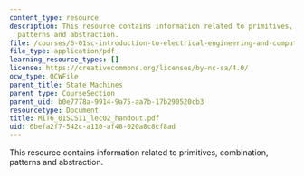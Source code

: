 ```yaml
---
content_type: resource
description: This resource contains information related to primitives, combination,
  patterns and abstraction.
file: /courses/6-01sc-introduction-to-electrical-engineering-and-computer-science-i-spring-2011/6befa2f7542ca110af48020a8c8cf8ad_MIT6_01SCS11_lec02_handout.pdf
file_type: application/pdf
learning_resource_types: []
license: https://creativecommons.org/licenses/by-nc-sa/4.0/
ocw_type: OCWFile
parent_title: State Machines
parent_type: CourseSection
parent_uid: b0e7778a-9914-9a75-aa7b-17b290520cb3
resourcetype: Document
title: MIT6_01SCS11_lec02_handout.pdf
uid: 6befa2f7-542c-a110-af48-020a8c8cf8ad
---
```

This resource contains information related to primitives, combination, patterns and abstraction.